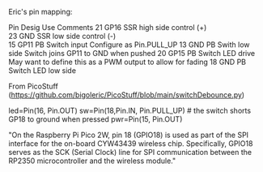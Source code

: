 Eric's pin mapping:

Pin	Desig	Use	Comments
21	GP16	SSR high side control (+)	
23	GND	SSR low side control (-)	
15	GP11	PB Switch input	Configure as Pin.PULL_UP
13	GND	PB Swith low side	Switch joins GP11 to GND when pushed
20	GP15	PB Switch LED drive	May want to define this as a PWM output to allow for fading
18	GND	PB Switch LED low side

From PicoStuff (https://github.com/bigoleric/PicoStuff/blob/main/switchDebounce.py)

led=Pin(16, Pin.OUT)
sw=Pin(18,Pin.IN, Pin.PULL_UP)		# the switch shorts GP18 to ground when pressed
pwr=Pin(15, Pin.OUT)


"On the Raspberry Pi Pico 2W, pin 18 (GPIO18) is used as part of the SPI interface for the on-board CYW43439 wireless chip. Specifically, GPIO18 serves as the SCK (Serial Clock) line for SPI communication between the RP2350 microcontroller and the wireless module."